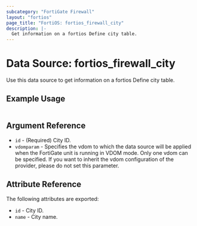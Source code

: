 ```yaml
---
subcategory: "FortiGate Firewall"
layout: "fortios"
page_title: "FortiOS: fortios_firewall_city"
description: |-
  Get information on a fortios Define city table.
---
```


# Data Source: fortios_firewall_city
Use this data source to get information on a fortios Define city table.


## Example Usage

```hcl

```

## Argument Reference

* `id` - (Required) City ID.
* `vdomparam` - Specifies the vdom to which the data source will be applied when the FortiGate unit is running in VDOM mode. Only one vdom can be specified. If you want to inherit the vdom configuration of the provider, please do not set this parameter.

## Attribute Reference

The following attributes are exported:

* `id` - City ID.
* `name` - City name.
